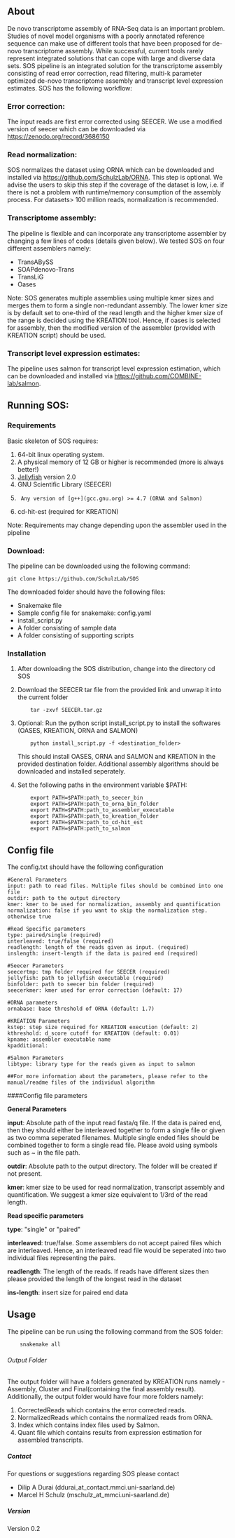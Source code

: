 ## About
De novo transcriptome assembly of RNA-Seq data is an important problem. Studies of novel model organisms with a poorly annotated reference sequence can make use of different tools that have been proposed for de-novo transcriptome assembly. While successful, current tools rarely represent integrated solutions that can cope with large and diverse data sets. SOS pipeline is an integrated solution for the transcriptome assembly consisting of read error correction, read filtering, multi-k parameter optimized de-novo transcriptome assembly and transcript level expression estimates. SOS has the following workflow:
### Error correction: 
The input reads are first error corrected using SEECER. We use a modified version of seecer which can be downloaded via https://zenodo.org/record/3686150

### Read normalization:
SOS normalizes the dataset using ORNA which can be downloaded and installed via https://github.com/SchulzLab/ORNA. This step is optional. We advise the users to skip this step if the coverage of the dataset is low, i.e. if there is not a problem with runtime/memory consumption of the assembly process. For datasets> 100 million reads, normalization is recommended.

### Transcriptome assembly:
The pipeline is flexible and can incorporate any transcriptome assembler by changing a few lines of codes (details given below). We tested SOS on four different assemblers namely:

* TransABySS
* SOAPdenovo-Trans
* TransLiG
* Oases 

Note: SOS generates multiple assemblies using multiple kmer sizes and merges them to form a single non-redundant assembly. The lower kmer size is by default set to one-third of the read length and the higher kmer size of the range is decided using the KREATION tool. Hence, if oases is selected for assembly, then the modified version of the assembler (provided with KREATION script) should be used. 

### Transcript level expression estimates:
The pipeline uses salmon for transcript level expression estimation, which can be downloaded and installed via https://github.com/COMBINE-lab/salmon. 


## Running SOS:

### Requirements
Basic skeleton of SOS requires:

1.	64-bit linux operating system. 
2.	A physical memory of 12 GB or higher is recommended (more is always better!)
3.	[Jellyfish](http://www.cbcb.umd.edu/software/jellyfish/) version 2.0  
4.	GNU Scientific Library (SEECER)
5.      Any version of [g++](gcc.gnu.org) >= 4.7 (ORNA and Salmon)
6.	cd-hit-est (required for KREATION)

Note: Requirements may change depending upon the assembler used in the pipeline

### Download:
The pipeline can be downloaded using the following command:

    git clone https://github.com/SchulzLab/SOS

The downloaded folder should have the following files:

* Snakemake file
* Sample config file for snakemake: config.yaml
* install_script.py	
* A folder consisting of sample data
* A folder consisting of supporting scripts

### Installation

1.	After downloading the SOS distribution, change into the directory
		cd SOS	
2.	Download the SEECER tar file from the provided link and unwrap it into the current folder
	```
		tar -zxvf SEECER.tar.gz
	```
3.	Optional: Run the python script install_script.py to install the softwares (OASES, KREATION, ORNA and SALMON)
	```
		python install_script.py -f <destination_folder>
	```
	This should install OASES, ORNA and SALMON and KREATION in the provided destination folder. Additional assembly algorithms should be downloaded and installed seperately.
	
4.	Set the following paths in the environment variable $PATH:
	```
		export PATH=$PATH:path_to_seecer_bin
		export PATH=$PATH:path_to_orna_bin_folder 
		export PATH=$PATH:path_to_assembler_executable
		export PATH=$PATH:path_to_kreation_folder
		export PATH=$PATH:path_to_cd-hit_est
		export PATH=$PATH:path_to_salmon
	```

## Config file
The config.txt should have the following configuration
```
#General Parameters
input: path to read files. Multiple files should be combined into one file
outdir: path to the output directory
kmer: kmer to be used for normalization, assembly and quantification
normalization: false if you want to skip the normalization step. otherwise true

#Read Specific parameters
type: paired/single (required)
interleaved: true/false (required)
readlength: length of the reads given as input. (required) 
inslength: insert-length if the data is paired end (required)

#Seecer Parameters
seecertmp: tmp folder required for SEECER (required)
jellyfish: path to jellyfish executable (required) 
binfolder: path to seecer bin folder (required)
seecerkmer: kmer used for error correction (default: 17)

#ORNA parameters
ornabase: base threshold of ORNA (default: 1.7)

#KREATION Parameters
kstep: step size required for KREATION execution (default: 2)
kthreshold: d_score cutoff for KREATION (default: 0.01)
kpname: assembler executable name 
kpadditional: 

#Salmon Parameters
libtype: library type for the reads given as input to salmon

##For more information about the parameters, please refer to the manual/readme files of the individual algorithm
```

####Config file parameters

**General Parameters**

**input**: Absolute path of the input read fasta/q file. If the data is paired end, then they should either be interleaved together to form a single file or given as two comma seperated filenames. Multiple single ended files should be combined together to form a single read file. Please avoid using symbols such as ~ in the file path.

**outdir**: Absolute path to the output directory. The folder will be created if not present.

**kmer**: kmer size to be used for read normalization, transcript assembly and quantification. We suggest a kmer size equivalent to 1/3rd of the read length. 

**Read specific parameters**

**type**: "single" or "paired" 

**interleaved**: true/false. Some assemblers do not accept paired files which are interleaved. Hence, an interleaved read file would be seperated into two individual files representing the pairs.

**readlength**: The length of the reads. If reads have different sizes then please provided the length of the longest read in the dataset

**ins-length**: insert size for paired end data

## Usage
The pipeline can be run using the following command from the SOS folder:
```
	snakemake all
```

###### Output Folder
The output folder will have a folders generated by KREATION runs namely - Assembly, Cluster and Final(containing the final assembly result). Additionally, the output folder would have four more folders namely: 
1.	CorrectedReads which contains the error corrected reads.
2.	NormalizedReads which contains the normalized reads from ORNA. 
3.	Index which contains index files used by Salmon. 
4.	Quant file which contains results from expression estimation for assembled transcripts.

##### Contact
For questions or suggestions regarding SOS please contact

* Dilip A Durai (ddurai_at_contact.mmci.uni-saarland.de)
* Marcel H Schulz (mschulz_at_mmci.uni-saarland.de)


##### Version
Version 0.2

